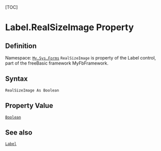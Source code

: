 [TOC]
# Label.RealSizeImage Property

## Definition
Namespace: [`My.Sys.Forms`](My.Sys.Forms.md)
`RealSizeImage` is property of the Label control, part of the freeBasic framework MyFbFramework.
## Syntax
```freeBasic
RealSizeImage As Boolean
```
## Property Value
[`Boolean`]("https://www.freebasic.net/wiki/KeyPgBoolean")
## See also
[`Label`](Label.md)

